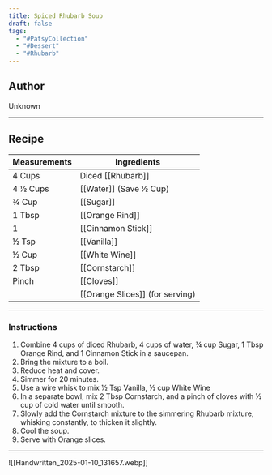 ```yaml
---
title: Spiced Rhubarb Soup
draft: false
tags:
  - "#PatsyCollection"
  - "#Dessert"
  - "#Rhubarb"
---
```

## Author
Unknown
___
## Recipe

| Measurements  | Ingredients              |
| :------------ | ------------------------ |
|4 Cups|Diced [[Rhubarb]]|
|4 ½ Cups|[[Water]] (Save ½ Cup)|
|¾ Cup|[[Sugar]]|
|1 Tbsp|[[Orange Rind]]|
|1|[[Cinnamon Stick]]|
|½ Tsp|[[Vanilla]]|
|½ Cup|[[White Wine]]|
|2 Tbsp|[[Cornstarch]]|
|Pinch|[[Cloves]]|
||[[Orange Slices]] (for serving)|
___
### Instructions
1. Combine 4 cups of diced Rhubarb, 4 cups of water, ¾ cup Sugar, 1 Tbsp Orange Rind, and 1 Cinnamon Stick in a saucepan.
2. Bring the mixture to a boil.
3. Reduce heat and cover.
4. Simmer for 20 minutes.
5. Use a wire whisk to mix ½ Tsp Vanilla, ½ cup White Wine
6. In a separate bowl, mix 2 Tbsp Cornstarch, and a pinch of cloves with ½ cup of cold water until smooth.
7. Slowly add the Cornstarch mixture to the simmering Rhubarb mixture, whisking constantly, to thicken it slightly.
8. Cool the soup.
9. Serve with Orange slices.

___

![[Handwritten_2025-01-10_131657.webp]]
